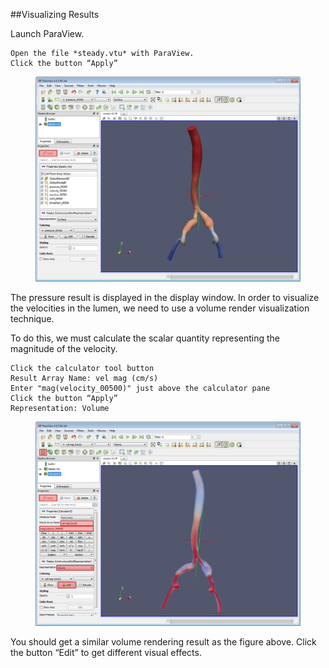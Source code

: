 ##Visualizing Results

Launch ParaView.

	Open the file *steady.vtu* with ParaView.
	Click the button “Apply”

<figure>
  <img class="svImg svImgXl"  src="documentation/userguide3/imgs/results/1.jpg"> 
  <figcaption class="svCaption" ></figcaption>
</figure>

The pressure result is displayed in the display window.  In order to visualize the velocities in the lumen, we need to use a volume render visualization technique.

To do this, we must calculate the scalar quantity representing the magnitude of the velocity. 

	Click the calculator tool button
	Result Array Name: vel mag (cm/s)
	Enter "mag(velocity_00500)" just above the calculator pane
	Click the button “Apply”
	Representation: Volume

<figure>
  <img class="svImg svImgXl"  src="documentation/userguide3/imgs/results/2.jpg"> 
  <figcaption class="svCaption" ></figcaption>
</figure>

You should get a similar volume rendering result as the figure above. Click the button “Edit” to get different visual effects.
<br>
<br>
<br>
<br>
